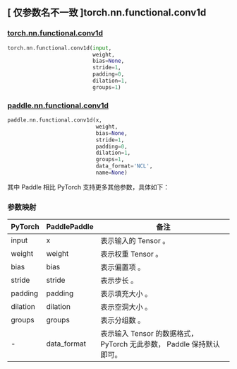 ## [ 仅参数名不一致 ]torch.nn.functional.conv1d

### [torch.nn.functional.conv1d](https://pytorch.org/docs/stable/generated/torch.nn.functional.conv1d.html?highlight=conv1d#torch.nn.functional.conv1d)

```python
torch.nn.functional.conv1d(input,
                           weight,
                           bias=None,
                           stride=1,
                           padding=0,
                           dilation=1,
                           groups=1)
```

### [paddle.nn.functional.conv1d](https://www.paddlepaddle.org.cn/documentation/docs/zh/develop/api/paddle/nn/functional/conv1d_cn.html)

```python
paddle.nn.functional.conv1d(x,
                            weight,
                            bias=None,
                            stride=1,
                            padding=0,
                            dilation=1,
                            groups=1,
                            data_format='NCL',
                            name=None)
```

其中 Paddle 相比 PyTorch 支持更多其他参数，具体如下：
### 参数映射

| PyTorch       | PaddlePaddle | 备注                                                   |
| ------------- | ------------ | ------------------------------------------------------ |
| input           | x           | 表示输入的 Tensor 。               |
| weight          | weight         | 表示权重 Tensor 。                                     |
| bias          | bias         | 表示偏置项 。                                     |
| stride          | stride         | 表示步长 。                                     |
| padding          | padding         | 表示填充大小 。                                     |
| dilation          | dilation         | 表示空洞大小 。                                     |
| groups          | groups         | 表示分组数 。                                     |
| -           | data_format           | 表示输入 Tensor 的数据格式， PyTorch 无此参数， Paddle 保持默认即可。               |
